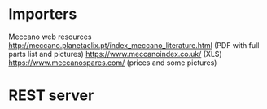# Importers
Meccano web resources
http://meccano.planetaclix.pt/index_meccano_literature.html (PDF with full parts list and pictures)
https://www.meccanoindex.co.uk/ (XLS)
https://www.meccanospares.com/ (prices and some pictures)

# REST server
